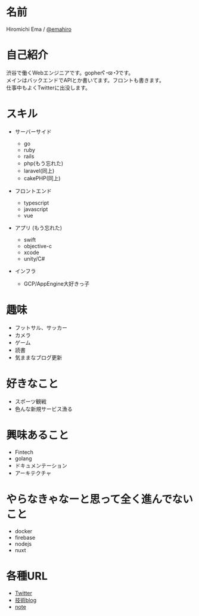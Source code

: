 # 名前

Hiromichi Ema / [@emahiro](https://github.com/emahiro)

# 自己紹介

渋谷で働くWebエンジニアです。gopherʕ◔ϖ◔ʔです。  
メインはバックエンドでAPIとか書いてます。フロントも書きます。  
仕事中もよくTwitterに出没します。

# スキル

* サーバーサイド
  * go
  * ruby
  * rails
  * php(もう忘れた)
  * laravel(同上)
  * cakePHP(同上)

* フロントエンド
  * typescript
  * javascript
  * vue

* アプリ (もう忘れた)
  * swift
  * objective-c
  * xcode
  * unity/C#

* インフラ
  * GCP/AppEngine大好きっ子

# 趣味

* フットサル、サッカー
* カメラ
* ゲーム
* 読書
* 気ままなブログ更新

# 好きなこと

* スポーツ観戦
* 色んな新規サービス漁る

# 興味あること

* Fintech
* golang
* ドキュメンテーション
* アーキテクチャ

# やらなきゃなーと思って全く進んでないこと

* docker
* firebase
* nodejs
* nuxt

# 各種URL

* [Twitter](https://twitter.com/ema_hiro)
* [技術blog](https://ema-hiro.hatenablog.com)
* [note](https://note.mu/emahiro)
